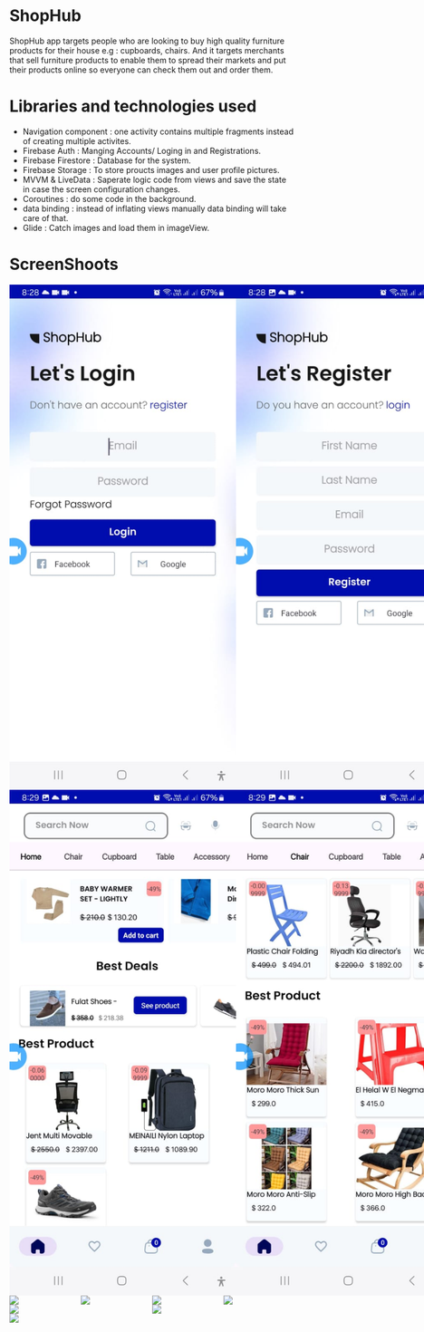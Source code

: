 # ShopHub 

ShopHub app targets people who are looking to buy high quality furniture products for their house e.g : cupboards, chairs. And it targets merchants that sell furniture products to enable them to spread their markets and put their products online so everyone can check them out and order them.

# Libraries and technologies used

* Navigation component : one activity contains multiple fragments instead of creating multiple activites.
* Firebase Auth : Manging Accounts/ Loging in and Registrations.
* Firebase Firestore : Database for the system.
* Firebase Storage : To store proucts images and user profile pictures.
* MVVM & LiveData : Saperate logic code from views and save the state in case the screen configuration changes.
* Coroutines : do some code in the background.
* data binding : instead of inflating views manually data binding will take care of that.
* Glide : Catch images and load them in imageView.

# ScreenShoots
<div style="display: flex;">
    <img src="login screen.jpeg" width="400" />
    <img src="register screen.jpeg" width="400" />
</div>
<div style="display: flex;">
    <img src="home.jpeg" width="400" />
    <img src="home1.jpeg" width="400" />
    <img src="home2.jpeg" width="400" />
</div>
<div style="display: flex;">
    <img src="cart" width="400" />
    <img src="billing" width="400" />
    <img src="orders" width="400" />
    <img src="ordersDetails" width="400" />
</div>
<div style="display: flex;">
    <img src="address" width="400" />
    <img src="addAddress" width="400" />
</div>
<div style="display: flex;">
    <img src="profile" width="400" />
</div>
